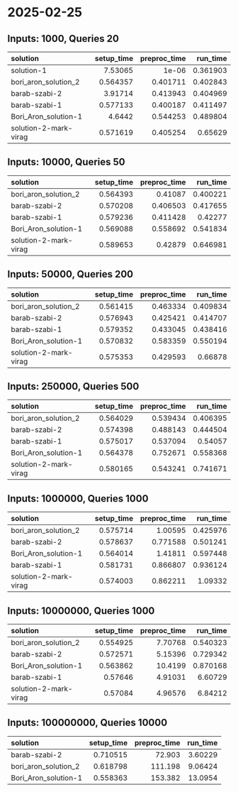 # 2025-02-25

## Inputs: 1000, Queries 20

| solution              |   setup_time |   preproc_time |   run_time |
|:----------------------|-------------:|---------------:|-----------:|
| solution-1            |     7.53065  |       1e-06    |   0.361903 |
| bori_aron_solution_2  |     0.564357 |       0.401711 |   0.402843 |
| barab-szabi-2         |     3.91714  |       0.413943 |   0.404969 |
| barab-szabi-1         |     0.577133 |       0.400187 |   0.411497 |
| Bori_Aron_solution-1  |     4.6442   |       0.544253 |   0.489804 |
| solution-2-mark-virag |     0.571619 |       0.405254 |   0.65629  |

## Inputs: 10000, Queries 50

| solution              |   setup_time |   preproc_time |   run_time |
|:----------------------|-------------:|---------------:|-----------:|
| bori_aron_solution_2  |     0.564393 |       0.41087  |   0.400221 |
| barab-szabi-2         |     0.570208 |       0.406503 |   0.417655 |
| barab-szabi-1         |     0.579236 |       0.411428 |   0.42277  |
| Bori_Aron_solution-1  |     0.569088 |       0.558692 |   0.541834 |
| solution-2-mark-virag |     0.589653 |       0.42879  |   0.646981 |

## Inputs: 50000, Queries 200

| solution              |   setup_time |   preproc_time |   run_time |
|:----------------------|-------------:|---------------:|-----------:|
| bori_aron_solution_2  |     0.561415 |       0.463334 |   0.409834 |
| barab-szabi-2         |     0.576943 |       0.425421 |   0.414707 |
| barab-szabi-1         |     0.579352 |       0.433045 |   0.438416 |
| Bori_Aron_solution-1  |     0.570832 |       0.583359 |   0.550194 |
| solution-2-mark-virag |     0.575353 |       0.429593 |   0.66878  |

## Inputs: 250000, Queries 500

| solution              |   setup_time |   preproc_time |   run_time |
|:----------------------|-------------:|---------------:|-----------:|
| bori_aron_solution_2  |     0.564029 |       0.539434 |   0.406395 |
| barab-szabi-2         |     0.574398 |       0.488143 |   0.444504 |
| barab-szabi-1         |     0.575017 |       0.537094 |   0.54057  |
| Bori_Aron_solution-1  |     0.564378 |       0.752671 |   0.558368 |
| solution-2-mark-virag |     0.580165 |       0.543241 |   0.741671 |

## Inputs: 1000000, Queries 1000

| solution              |   setup_time |   preproc_time |   run_time |
|:----------------------|-------------:|---------------:|-----------:|
| bori_aron_solution_2  |     0.575714 |       1.00595  |   0.425976 |
| barab-szabi-2         |     0.578637 |       0.771588 |   0.501241 |
| Bori_Aron_solution-1  |     0.564014 |       1.41811  |   0.597448 |
| barab-szabi-1         |     0.581731 |       0.866807 |   0.936124 |
| solution-2-mark-virag |     0.574003 |       0.862211 |   1.09332  |

## Inputs: 10000000, Queries 1000

| solution              |   setup_time |   preproc_time |   run_time |
|:----------------------|-------------:|---------------:|-----------:|
| bori_aron_solution_2  |     0.554925 |        7.70768 |   0.540323 |
| barab-szabi-2         |     0.572571 |        5.15396 |   0.729342 |
| Bori_Aron_solution-1  |     0.563862 |       10.4199  |   0.870168 |
| barab-szabi-1         |     0.57646  |        4.91031 |   6.60729  |
| solution-2-mark-virag |     0.57084  |        4.96576 |   6.84212  |

## Inputs: 100000000, Queries 10000

| solution             |   setup_time |   preproc_time |   run_time |
|:---------------------|-------------:|---------------:|-----------:|
| barab-szabi-2        |     0.710515 |         72.903 |    3.60229 |
| bori_aron_solution_2 |     0.618798 |        111.198 |    9.06424 |
| Bori_Aron_solution-1 |     0.558363 |        153.382 |   13.0954  |